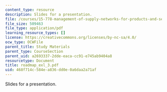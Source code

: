 ```yaml
---
content_type: resource
description: Slides for a presentation.
file: /courses/15-778-management-of-supply-networks-for-products-and-services-summer-2004/468f714c584ea836dd0e0a6daa2a71af_roadmap_exl_3.pdf
file_size: 509463
file_type: application/pdf
learning_resource_types: []
license: https://creativecommons.org/licenses/by-nc-sa/4.0/
ocw_type: OCWFile
parent_title: Study Materials
parent_type: CourseSection
parent_uid: a2693337-2dde-eaca-cc91-e745ab9404a8
resourcetype: Document
title: roadmap_exl_3.pdf
uid: 468f714c-584e-a836-dd0e-0a6daa2a71af
---
```

Slides for a presentation.